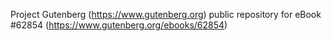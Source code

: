Project Gutenberg (https://www.gutenberg.org) public repository for eBook #62854 (https://www.gutenberg.org/ebooks/62854)
